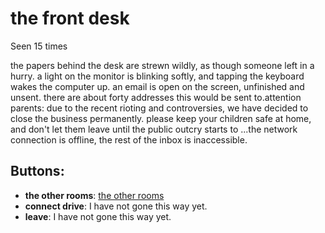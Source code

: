 # the front desk

Seen 15 times

the papers behind the desk are strewn wildly, as though someone left in a hurry. a light on the monitor is blinking softly, and tapping the keyboard wakes the computer up. an email is open on the screen, unfinished and unsent. there are about forty addresses this would be sent to.<span class='doc'>attention parents: due to the recent rioting and controversies, we have decided to close the business permanently. please keep your children safe at home, and don't let them leave until the public outcry starts to ...</span>the network connection is offline, the rest of the inbox is inaccessible.

## Buttons:

- **the other rooms**: [the other rooms](the-other-rooms-gtytm1.md)
- **connect drive**: I have not gone this way yet.
- **leave**: I have not gone this way yet.
